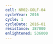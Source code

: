 ```yaml
---
cell: NR02-GOLF-04
cycleYear: 2016
cycle: 1
cycleDate: 2016-01
resistance: 387000
enlightened: 536000
---
```

